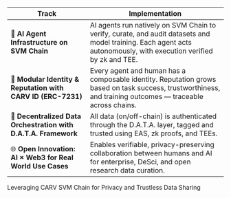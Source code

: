 | Track                                                           | Implementation                                                                                                                                                     |
| --------------------------------------------------------------- | ------------------------------------------------------------------------------------------------------------------------------------------------------------------ |
| 🧠 **AI Agent Infrastructure on SVM Chain**                     | AI agents run natively on SVM Chain to verify, curate, and audit datasets and model training. Each agent acts autonomously, with execution verified by zk and TEE. |
| 🪪 **Modular Identity & Reputation with CARV ID (ERC-7231)**    | Every agent and human has a composable identity. Reputation grows based on task success, trustworthiness, and training outcomes — traceable across chains.         |
| 🧩 **Decentralized Data Orchestration with D.A.T.A. Framework** | All data (on/off-chain) is authenticated through the D.A.T.A. layer, tagged and trusted using EAS, zk proofs, and TEEs.                                            |
| 🌐 **Open Innovation: AI × Web3 for Real World Use Cases**      | Enables verifiable, privacy-preserving collaboration between humans and AI for enterprise, DeSci, and open research data curation.                                 |


Leveraging CARV SVM Chain for Privacy and Trustless Data Sharing
